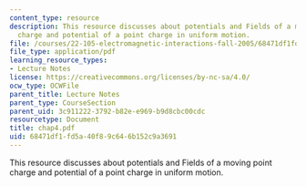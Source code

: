 ```yaml
---
content_type: resource
description: This resource discusses about potentials and Fields of a moving point
  charge and potential of a point charge in uniform motion.
file: /courses/22-105-electromagnetic-interactions-fall-2005/68471df1fd5a40f89c646b152c9a3691_chap4.pdf
file_type: application/pdf
learning_resource_types:
- Lecture Notes
license: https://creativecommons.org/licenses/by-nc-sa/4.0/
ocw_type: OCWFile
parent_title: Lecture Notes
parent_type: CourseSection
parent_uid: 3c911222-3792-b82e-e969-b9d8cbc00cdc
resourcetype: Document
title: chap4.pdf
uid: 68471df1-fd5a-40f8-9c64-6b152c9a3691
---
```

This resource discusses about potentials and Fields of a moving point charge and potential of a point charge in uniform motion.